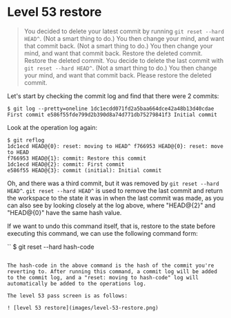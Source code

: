 
# Level 53 restore

> You decided to delete your latest commit by running `git reset --hard HEAD^`. (Not a smart thing to do.) You then change your mind, and want that commit back.  (Not a smart thing to do.) You then change your mind, and want that commit back. Restore the deleted commit.
>Restore the deleted commit. 
> You decide to delete the last commit with `git reset --hard HEAD^`. (Not a smart thing to do.) You then change your mind, and want that commit back. Please restore the deleted commit.

Let's start by checking the commit log and find that there were 2 commits:

``
$ git log --pretty=oneline
1dc1ecdd071fd2a5baa664dce42a48b13d40cdae First commit
e586f55fde799d2b390d8a74d771db75279841f3 Initial commit
``

Look at the operation log again:

```
$ git reflog
1dc1ecd HEAD@{0}: reset: moving to HEAD^ f766953 HEAD@{0}: reset: move to HEAD
f766953 HEAD@{1}: commit: Restore this commit
1dc1ecd HEAD@{2}: commit: First commit
e586f55 HEAD@{3}: commit (initial): Initial commit
```

Oh, and there was a third commit, but it was removed by `git reset --hard HEAD^`. `git reset --hard HEAD^` is used to remove the last commit and return the workspace to the state it was in when the last commit was made, as you can also see by looking closely at the log above, where "HEAD@{2}" and "HEAD@{0}" have the same hash value.

If we want to undo this command itself, that is, restore to the state before executing this command, we can use the following command form:

``
$ git reset --hard hash-code
```

The hash-code in the above command is the hash of the commit you're reverting to. After running this command, a commit log will be added to the commit log, and a "reset: moving to hash-code" log will automatically be added to the operations log.

The level 53 pass screen is as follows:

! [level 53 restore](images/level-53-restore.png)
